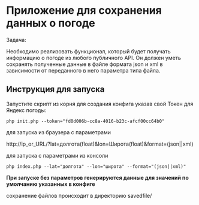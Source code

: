  # Приложение для сохранения данных о погоде

Задача:

Необходимо реализовать функционал, который будет получать информацию о
погоде из любого публичного API.
Он должен уметь сохранять полученные данные в файле формата json и xml в
зависимости от переданного в него параметра типа файла.

## Инструкция для запуска

Запустите скрипт из корня для создания конфига указав свой Токен для Яндекс погоды:

```
php init.php --token="fd0d006b-cc8a-4016-b23c-afcf00cc64b0"
```
для запуска из браузера с параметрами 

http://ip_or_URL/?lat=долгота(float)&lon=Широта(float)&format=(json||xml)

для запуска с параметрами из консоли 

```
php index.php --lat="долгота" --lon="широта" --format="(json||xml)"
```
**При запуске без параметров генерируются данные для значений по умолчанию указанных в конфиге**

cохранение файлов происходит в директорию savedfile/



